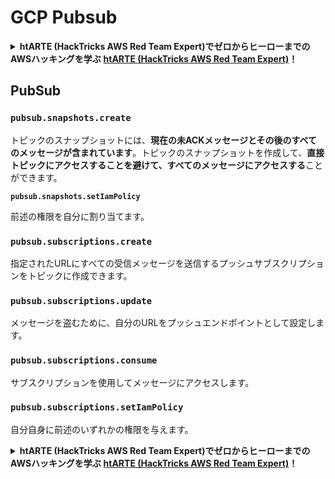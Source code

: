 # GCP Pubsub

<details>

<summary><strong>htARTE (HackTricks AWS Red Team Expert)でゼロからヒーローまでのAWSハッキングを学ぶ</strong> <a href="https://training.hacktricks.xyz/courses/arte"><strong>htARTE (HackTricks AWS Red Team Expert)</strong></a><strong>！</strong></summary>

HackTricksをサポートする他の方法:

* **HackTricksにあなたの会社を広告したい**、または**HackTricksをPDFでダウンロードしたい**場合は、[**サブスクリプションプラン**](https://github.com/sponsors/carlospolop)をチェックしてください！
* [**公式PEASS & HackTricksグッズ**](https://peass.creator-spring.com)を入手する
* [**The PEASS Family**](https://opensea.io/collection/the-peass-family)を発見する、私たちの独占的な[**NFTs**](https://opensea.io/collection/the-peass-family)のコレクション
* 💬 [**Discordグループ**](https://discord.gg/hRep4RUj7f)に**参加する**か、[**telegramグループ**](https://t.me/peass)に参加するか、**Twitter** 🐦 [**@carlospolopm**](https://twitter.com/carlospolopm)で**フォロー**する。
* **HackTricks**のPRを[**HackTricks**](https://github.com/carlospolop/hacktricks)と[**HackTricks Cloud**](https://github.com/carlospolop/hacktricks-cloud)のgithubリポジトリに提出して、あなたのハッキングのコツを共有してください。

</details>

## PubSub

### `pubsub.snapshots.create`

トピックのスナップショットには、**現在の未ACKメッセージとその後のすべてのメッセージが含まれています**。トピックのスナップショットを作成して、**直接トピックにアクセスすることを避けて、すべてのメッセージにアクセスする**ことができます。

**`pubsub.snapshots.setIamPolicy`**

前述の権限を自分に割り当てます。

### `pubsub.subscriptions.create`

指定されたURLにすべての受信メッセージを送信するプッシュサブスクリプションをトピックに作成できます。

### **`pubsub.subscriptions.update`**

メッセージを盗むために、自分のURLをプッシュエンドポイントとして設定します。

### `pubsub.subscriptions.consume`

サブスクリプションを使用してメッセージにアクセスします。

### `pubsub.subscriptions.setIamPolicy`

自分自身に前述のいずれかの権限を与えます。



<details>

<summary><strong>htARTE (HackTricks AWS Red Team Expert)でゼロからヒーローまでのAWSハッキングを学ぶ</strong> <a href="https://training.hacktricks.xyz/courses/arte"><strong>htARTE (HackTricks AWS Red Team Expert)</strong></a><strong>！</strong></summary>

HackTricksをサポートする他の方法:

* **HackTricksにあなたの会社を広告したい**、または**HackTricksをPDFでダウンロードしたい**場合は、[**サブスクリプションプラン**](https://github.com/sponsors/carlospolop)をチェックしてください！
* [**公式PEASS & HackTricksグッズ**](https://peass.creator-spring.com)を入手する
* [**The PEASS Family**](https://opensea.io/collection/the-peass-family)を発見する、私たちの独占的な[**NFTs**](https://opensea.io/collection/the-peass-family)のコレクション
* 💬 [**Discordグループ**](https://discord.gg/hRep4RUj7f)に**参加する**か、[**telegramグループ**](https://t.me/peass)に参加するか、**Twitter** 🐦 [**@carlospolopm**](https://twitter.com/carlospolopm)で**フォロー**する。
* **HackTricks**のPRを[**HackTricks**](https://github.com/carlospolop/hacktricks)と[**HackTricks Cloud**](https://github.com/carlospolop/hacktricks-cloud)のgithubリポジトリに提出して、あなたのハッキングのコツを共有してください。

</details>
